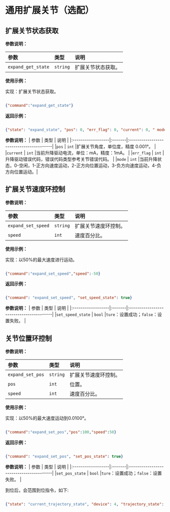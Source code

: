 # 通用扩展关节（选配）

## 扩展关节状态获取

**参数说明：**

| 参数                    | 类型 | 说明                            |
|:----------------------|:---|:------------------------------|
|`expand_get_state`|   `string`   | 扩展关节状态获取。          |

**使用示例：**

实现：扩展关节状态获取。

```json

{"command":"expand_get_state"}

```

**返回示例：**

```json

{"state": "expand_state", "pos": 0, "err_flag": 0, "current": 0, " mode": 0}

```

**参数说明：**
| 参数                | 类型     | 说明      |
|:------------------|:-------|:----------------------------------------|
|`pos`            | `int` |扩展关节角度，单位度，精度 0.001°。 |
|`current`        | `int` |当前升降驱动电流，单位：mA，精度：1mA。 |
|`err_flag`       | `int` |升降驱动错误代码，错误代码类型参考关节错误代码。 |
|`mode`           | `int` |当前升降状态，0-空闲，1-正方向速度运动，2-正方向位置运动，3-负方向速度运动，4-负方向位置运动。|

## 扩展关节速度环控制

**参数说明：**

| 参数                    | 类型 | 说明                            |
|:----------------------|:---|:------------------------------|
|`expand_set_speed`|   `string`   | 扩展关节速度环控制。         |
|`speed`|   `int`   | 速度百分比。          |

**使用示例：**

实现：以50%的最大速度进行运动。

```json

{"command":"expand_set_speed","speed":-50}

```

**返回示例：**

```json

{"command": "expand_set_speed", "set_speed_state": true}

```

**参数说明：**
| 参数                | 类型     | 说明      |
|:------------------|:-------|:----------------------------------------|
|`set_speed_state`            | `bool` |`ture`：设置成功；`false`：设置失败。 |

## 关节位置环控制

**参数说明：**

| 参数                    | 类型 | 说明                            |
|:----------------------|:---|:------------------------------|
|`expand_set_pos`|   `string`   | 扩展关节速度环控制。          |
|`pos`|   `int`   | 位置。          |
|`speed`|   `int`   | 速度百分比。          |


**使用示例：**

实现：以50%的最大速度运动到0.0100°。

```json

{"command":"expand_set_pos","pos":100,"speed":50}

```

**返回示例：**

```json

{"command": "expand_set_pos", "set_pos_state": true}

```

**参数说明：**
| 参数                | 类型     | 说明      |
|:------------------|:-------|:----------------------------------------|
|`set_pos_state`            | `bool` |`ture`：设置成功；`false`：设置失败。 |

到位后，会范围到位指令，如下:

```json

{"state": "current_trajectory_state", "device": 4, "trajectory_state": true}

```
